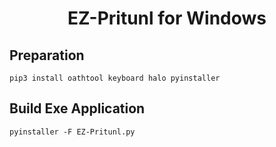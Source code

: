<h1 align="center">EZ-Pritunl for Windows</h1>

## Preparation
```pip3 install oathtool keyboard halo pyinstaller```

## Build Exe Application
```pyinstaller -F EZ-Pritunl.py```